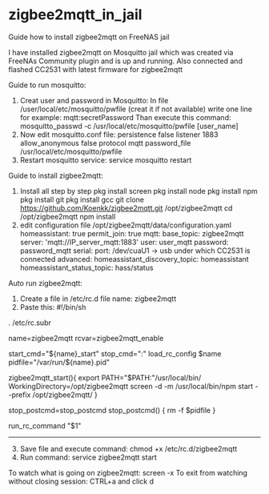 # zigbee2mqtt_in_jail
Guide how to install zigbee2mqtt on FreeNAS jail

I have installed zigbee2mqtt on Mosquitto jail which was created via FreeNAs Community plugin and is up and running. Also connected and flashed CC2531 with latest firmware for zigbee2mqtt

Guide to run mosquitto:
1. Creat user and password in Mosquitto:
  In file /user/local/etc/mosquitto/pwfile (creat it if not available) write one line for example:
  mqtt:secretPassword
  Than execute this command:
  mosquitto_passwd -c /usr/local/etc/mosquitto/pwfile [user_name]
2. Now edit mosquitto.conf file:
    persistence false
		listener 1883
		allow_anonymous false
		protocol mqtt
		password_file /usr/local/etc/mosquitto/pwfile
3. Restart mosquitto service:
  service mosquitto restart
  
Guide to install zigbee2mqtt:
1. Install all step by step
  pkg install screen
	pkg install node
	pkg install npm
	pkg install git
	pkg install gcc
	git clone https://github.com/Koenkk/zigbee2mqtt.git /opt/zigbee2mqtt
	cd /opt/zigbee2mqtt
	npm install
2. edit configuration file /opt/zigbee2mqtt/data/configuration.yaml
homeassistant: true
permit_join: true
mqtt:
  base_topic: zigbee2mqtt
  server: 'mqtt://IP_server_mqtt:1883'
  user: user_mqtt
  password: password_mqtt
serial:
  port: /dev/cuaU1 -> usb under which CC2531 is connected
advanced:
  homeassistant_discovery_topic: homeassistant
  homeassistant_status_topic: hass/status

Auto run zigbee2mqtt:
1. Create a file in /etc/rc.d file name: zigbee2mqtt
2. Paste this:
#!/bin/sh

. /etc/rc.subr

name=zigbee2mqtt
rcvar=zigbee2mqtt_enable

start_cmd="${name}_start"
stop_cmd=":"
load_rc_config $name
pidfile="/var/run/${name}.pid"


zigbee2mqtt_start(){
export PATH="$PATH:"/usr/local/bin/
WorkingDirectory=/opt/zigbee2mqtt
screen -d -m /usr/local/bin/npm start --prefix /opt/zigbee2mqtt/
}

stop_postcmd=stop_postcmd
stop_postcmd()
{
  rm -f $pidfile
}

run_rc_command "$1"

-----------
3. Save file and execute command: chmod +x /etc/rc.d/zigbee2mqtt
4. Run command: service zigbee2mqtt start

To watch what is going on zigbee2mqtt:
screen -x
To exit from watching without closing session:
CTRL+a and click d
